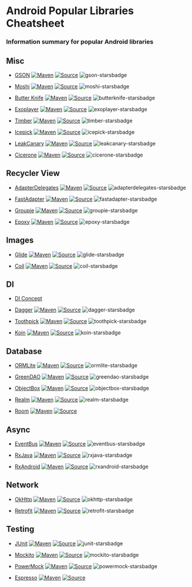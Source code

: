 # Android Popular Libraries Cheatsheet

### Information summary for popular Android libraries

## Misc

- [GSON](misc.md#gson---) [![Maven][gson-mavenbadge]][gson-maven] [![Source][gson-sourcebadge]][gson-source] ![gson-starsbadge]

- [Moshi](misc.md#moshi---) [![Maven][moshi-mavenbadge]][moshi-maven] [![Source][moshi-sourcebadge]][moshi-source] ![moshi-starsbadge]

- [Butter Knife](misc.md#butter-knife---) [![Maven][butterknife-mavenbadge]][butterknife-maven] [![Source][butterknife-sourcebadge]][butterknife-source] ![butterknife-starsbadge]

- [Exoplayer](misc.md#exoplayer---) [![Maven][exoplayer-mavenbadge]][exoplayer-maven] [![Source][exoplayer-sourcebadge]][exoplayer-source] ![exoplayer-starsbadge]

- [Timber](misc.md#timber---) [![Maven][timber-mavenbadge]][timber-maven] [![Source][timber-sourcebadge]][timber-source] ![timber-starsbadge]

- [Icepick](misc.md#icepick---) [![Maven][icepick-mavenbadge]][icepick-maven] [![Source][icepick-sourcebadge]][icepick-source] ![icepick-starsbadge]

- [LeakCanary](misc.md#leakcanary---) [![Maven][leakcanary-mavenbadge]][leakcanary-maven] [![Source][leakcanary-sourcebadge]][leakcanary-source] ![leakcanary-starsbadge]

- [Cicerone](misc.md#cicerone---) [![Maven][cicerone-mavenbadge]][cicerone-maven] [![Source][cicerone-sourcebadge]][cicerone-source] ![cicerone-starsbadge]

## Recycler View

- [AdapterDelegates](recycler.md#adapterdelegates---) [![Maven][adapterdelegates-mavenbadge]][adapterdelegates-maven] [![Source][adapterdelegates-sourcebadge]][adapterdelegates-source] ![adapterdelegates-starsbadge]

- [FastAdapter](recycler.md#fastadapter---) [![Maven][fastadapter-mavenbadge]][fastadapter-maven] [![Source][fastadapter-sourcebadge]][fastadapter-source] ![fastadapter-starsbadge]

- [Groupie](recycler.md#groupie---) [![Maven][groupie-mavenbadge]][groupie-maven] [![Source][groupie-sourcebadge]][groupie-source] ![groupie-starsbadge]

- [Epoxy](recycler.md#epoxy---) [![Maven][epoxy-mavenbadge]][epoxy-maven] [![Source][epoxy-sourcebadge]][epoxy-source] ![epoxy-starsbadge]

## Images

- [Glide](images.md#glide---) [![Maven][glide-mavenbadge]][glide-maven] [![Source][glide-sourcebadge]][glide-source] ![glide-starsbadge]

- [Coil](images.md#coil---) [![Maven][coil-mavenbadge]][coil-maven] [![Source][coil-sourcebadge]][coil-source] ![coil-starsbadge]

## DI

- [DI Concept](di.md#di-concept)

- [Dagger](di.md#dagger---) [![Maven][dagger-mavenbadge]][dagger-maven] [![Source][dagger-sourcebadge]][dagger-source] ![dagger-starsbadge]

- [Toothpick](di.md#toothpick---) [![Maven][toothpick-mavenbadge]][toothpick-maven] [![Source][toothpick-sourcebadge]][toothpick-source] ![toothpick-starsbadge]

- [Koin](di.md#koin---) [![Maven][koin-mavenbadge]][koin-maven] [![Source][koin-sourcebadge]][koin-source] ![koin-starsbadge]

## Database

- [ORMLite](database.md#ormlite---) [![Maven][ormlite-mavenbadge]][ormlite-maven] [![Source][ormlite-sourcebadge]][ormlite-source] ![ormlite-starsbadge]

- [GreenDAO](database.md#greendao---) [![Maven][greendao-mavenbadge]][greendao-maven] [![Source][greendao-sourcebadge]][greendao-source] ![greendao-starsbadge]

- [ObjectBox](database.md#objectbox---) [![Maven][objectbox-mavenbadge]][objectbox-maven] [![Source][objectbox-sourcebadge]][objectbox-source] ![objectbox-starsbadge]

- [Realm](database.md#realm---) [![Maven][realm-mavenbadge]][realm-maven] [![Source][realm-sourcebadge]][realm-source] ![realm-starsbadge]

- [Room](database.md#room--) [![Maven][room-mavenbadge]][room-maven] [![Source][room-sourcebadge]][room-source]
  
## Async

- [EventBus](async.md#eventbus---) [![Maven][eventbus-mavenbadge]][eventbus-maven] [![Source][eventbus-sourcebadge]][eventbus-source] ![eventbus-starsbadge]

- [RxJava](async.md#rxjava----rxandroid---) [![Maven][rxjava-mavenbadge]][rxjava-maven] [![Source][rxjava-sourcebadge]][rxjava-source] ![rxjava-starsbadge]

- [RxAndroid](async.md#rxjava----rxandroid---) [![Maven][rxandroid-mavenbadge]][rxandroid-maven] [![Source][rxandroid-sourcebadge]][rxandroid-source] ![rxandroid-starsbadge]
  
## Network

- [OkHttp](network.md#okhttp---) [![Maven][okhttp-mavenbadge]][okhttp-maven] [![Source][okhttp-sourcebadge]][okhttp-source] ![okhttp-starsbadge]

- [Retrofit](network.md#retrofit---) [![Maven][retrofit-mavenbadge]][retrofit-maven] [![Source][retrofit-sourcebadge]][retrofit-source] ![retrofit-starsbadge]
  
## Testing
  
- [JUnit](testing.md#junit---) [![Maven][junit-mavenbadge]][junit-maven] [![Source][junit-sourcebadge]][junit-source] ![junit-starsbadge]

- [Mockito](testing.md#mockito---) [![Maven][mockito-mavenbadge]][mockito-maven] [![Source][mockito-sourcebadge]][mockito-source] ![mockito-starsbadge]

- [PowerMock](testing.md#powermock---) [![Maven][powermock-mavenbadge]][powermock-maven] [![Source][powermock-sourcebadge]][powermock-source] ![powermock-starsbadge]

- [Espresso](testing.md#espresso--) [![Maven][espresso-mavenbadge]][espresso-maven] [![Source][espresso-sourcebadge]][espresso-source]



[gson-maven]: https://search.maven.org/artifact/com.google.code.gson/gson
[gson-mavenbadge]: https://maven-badges.herokuapp.com/maven-central/com.google.code.gson/gson/badge.svg
[gson-source]: https://github.com/google/gson
[gson-sourcebadge]: https://img.shields.io/badge/source-github-orange.svg
[gson-starsbadge]: https://img.shields.io/github/stars/google/gson

[moshi-maven]: https://search.maven.org/artifact/com.squareup.moshi/moshi
[moshi-mavenbadge]: https://maven-badges.herokuapp.com/maven-central/com.squareup.moshi/moshi/badge.svg
[moshi-source]: https://github.com/square/moshi
[moshi-sourcebadge]: https://img.shields.io/badge/source-github-orange.svg
[moshi-starsbadge]: https://img.shields.io/github/stars/square/moshi

[butterknife-maven]: https://search.maven.org/artifact/com.jakewharton/butterknife
[butterknife-mavenbadge]: https://maven-badges.herokuapp.com/maven-central/com.jakewharton/butterknife/badge.svg
[butterknife-source]: https://github.com/JakeWharton/butterknife
[butterknife-sourcebadge]: https://img.shields.io/badge/source-github-orange.svg
[butterknife-starsbadge]: https://img.shields.io/github/stars/JakeWharton/butterknife

[exoplayer-maven]: https://bintray.com/google/exoplayer/exoplayer/_latestVersion
[exoplayer-mavenbadge]: https://api.bintray.com/packages/google/exoplayer/exoplayer/images/download.svg
[exoplayer-source]: https://github.com/google/ExoPlayer
[exoplayer-sourcebadge]: https://img.shields.io/badge/source-github-orange.svg
[exoplayer-starsbadge]: https://img.shields.io/github/stars/google/ExoPlayer

[timber-maven]: https://search.maven.org/artifact/com.jakewharton.timber/timber
[timber-mavenbadge]: https://maven-badges.herokuapp.com/maven-central/com.jakewharton.timber/timber/badge.svg
[timber-source]: https://github.com/JakeWharton/timber
[timber-sourcebadge]: https://img.shields.io/badge/source-github-orange.svg
[timber-starsbadge]: https://img.shields.io/github/stars/JakeWharton/timber

[icepick-maven]: https://clojars.org/frankiesardo/icepick
[icepick-mavenbadge]: https://img.shields.io/clojars/v/frankiesardo/icepick.svg
[icepick-source]: https://github.com/frankiesardo/icepick
[icepick-sourcebadge]: https://img.shields.io/badge/source-github-orange.svg
[icepick-starsbadge]: https://img.shields.io/github/stars/frankiesardo/icepick

[leakcanary-maven]: https://search.maven.org/artifact/com.squareup.leakcanary/leakcanary-android
[leakcanary-mavenbadge]: https://maven-badges.herokuapp.com/maven-central/com.squareup.leakcanary/leakcanary-android/badge.svg
[leakcanary-source]: https://github.com/square/leakcanary
[leakcanary-sourcebadge]: https://img.shields.io/badge/source-github-orange.svg
[leakcanary-starsbadge]: https://img.shields.io/github/stars/square/leakcanary

[cicerone-maven]: https://bintray.com/terrakok/terramaven/cicerone/_latestVersion
[cicerone-mavenbadge]: https://api.bintray.com/packages/terrakok/terramaven/cicerone/images/download.svg
[cicerone-source]: https://github.com/terrakok/Cicerone
[cicerone-sourcebadge]: https://img.shields.io/badge/source-github-orange.svg
[cicerone-starsbadge]: https://img.shields.io/github/stars/terrakok/Cicerone

[adapterdelegates-maven]: https://search.maven.org/artifact/com.hannesdorfmann/adapterdelegates4
[adapterdelegates-mavenbadge]: https://maven-badges.herokuapp.com/maven-central/com.hannesdorfmann/adapterdelegates4/badge.svg
[adapterdelegates-source]: https://github.com/sockeqwe/AdapterDelegates
[adapterdelegates-sourcebadge]: https://img.shields.io/badge/source-github-orange.svg
[adapterdelegates-starsbadge]: https://img.shields.io/github/stars/sockeqwe/AdapterDelegates

[fastadapter-maven]: https://search.maven.org/artifact/com.mikepenz/fastadapter
[fastadapter-mavenbadge]: https://maven-badges.herokuapp.com/maven-central/com.mikepenz/fastadapter/badge.svg
[fastadapter-source]: https://github.com/mikepenz/FastAdapter
[fastadapter-sourcebadge]: https://img.shields.io/badge/source-github-orange.svg
[fastadapter-starsbadge]: https://img.shields.io/github/stars/mikepenz/FastAdapter

[groupie-maven]: https://bintray.com/lisawray/maven/groupie/_latestVersion
[groupie-mavenbadge]: https://api.bintray.com/packages/lisawray/maven/groupie/images/download.svg
[groupie-source]: https://github.com/lisawray/groupie
[groupie-sourcebadge]: https://img.shields.io/badge/source-github-orange.svg
[groupie-starsbadge]: https://img.shields.io/github/stars/lisawray/groupie

[epoxy-maven]: https://search.maven.org/artifact/com.airbnb.android/epoxy
[epoxy-mavenbadge]: https://maven-badges.herokuapp.com/maven-central/com.airbnb.android/epoxy/badge.svg
[epoxy-source]: https://github.com/airbnb/epoxy
[epoxy-sourcebadge]: https://img.shields.io/badge/source-github-orange.svg
[epoxy-starsbadge]: https://img.shields.io/github/stars/airbnb/epoxy

[glide-maven]: https://search.maven.org/artifact/com.github.bumptech.glide/glide
[glide-mavenbadge]: https://maven-badges.herokuapp.com/maven-central/com.github.bumptech.glide/glide/badge.svg
[glide-source]: https://github.com/bumptech/glide
[glide-sourcebadge]: https://img.shields.io/badge/source-github-orange.svg
[glide-starsbadge]: https://img.shields.io/github/stars/bumptech/glide

[coil-maven]: https://search.maven.org/artifact/io.coil-kt/coil
[coil-mavenbadge]: https://maven-badges.herokuapp.com/maven-central/io.coil-kt/coil/badge.svg
[coil-source]: https://github.com/coil-kt/coil
[coil-sourcebadge]: https://img.shields.io/badge/source-github-orange.svg
[coil-starsbadge]: https://img.shields.io/github/stars/coil-kt/coil

[dagger-maven]: https://search.maven.org/artifact/com.google.dagger/dagger
[dagger-mavenbadge]: https://maven-badges.herokuapp.com/maven-central/com.google.dagger/dagger/badge.svg
[dagger-source]: https://github.com/google/dagger
[dagger-sourcebadge]: https://img.shields.io/badge/source-github-orange.svg
[dagger-starsbadge]: https://img.shields.io/github/stars/google/dagger

[toothpick-maven]: https://search.maven.org/artifact/com.github.stephanenicolas.toothpick/toothpick-runtime
[toothpick-mavenbadge]: https://maven-badges.herokuapp.com/maven-central/com.github.stephanenicolas.toothpick/toothpick-runtime/badge.svg
[toothpick-source]: https://github.com/stephanenicolas/toothpick
[toothpick-sourcebadge]: https://img.shields.io/badge/source-github-orange.svg
[toothpick-starsbadge]: https://img.shields.io/github/stars/stephanenicolas/toothpick

[koin-maven]: https://bintray.com/ekito/koin/koin-core/_latestVersion
[koin-mavenbadge]: https://api.bintray.com/packages/ekito/koin/koin-core/images/download.svg
[koin-source]: https://github.com/InsertKoinIO/koin
[koin-sourcebadge]: https://img.shields.io/badge/source-github-orange.svg
[koin-starsbadge]: https://img.shields.io/github/stars/InsertKoinIO/koin

[rxjava-maven]: https://search.maven.org/artifact/io.reactivex.rxjava2/rxjava
[rxjava-mavenbadge]: https://maven-badges.herokuapp.com/maven-central/io.reactivex.rxjava2/rxjava/badge.svg
[rxjava-source]: https://github.com/ReactiveX/RxJava
[rxjava-sourcebadge]: https://img.shields.io/badge/source-github-orange.svg
[rxjava-starsbadge]: https://img.shields.io/github/stars/ReactiveX/RxJava

[rxandroid-maven]: https://search.maven.org/artifact/io.reactivex.rxjava2/rxandroid
[rxandroid-mavenbadge]: https://maven-badges.herokuapp.com/maven-central/io.reactivex.rxjava2/rxandroid/badge.svg
[rxandroid-source]: https://github.com/ReactiveX/RxAndroid
[rxandroid-sourcebadge]: https://img.shields.io/badge/source-github-orange.svg
[rxandroid-starsbadge]: https://img.shields.io/github/stars/ReactiveX/RxAndroid

[ormlite-maven]: https://search.maven.org/artifact/com.j256.ormlite/ormlite-android
[ormlite-mavenbadge]: https://maven-badges.herokuapp.com/maven-central/com.j256.ormlite/ormlite-android/badge.svg
[ormlite-source]: https://github.com/j256/ormlite-android
[ormlite-sourcebadge]: https://img.shields.io/badge/source-github-orange.svg
[ormlite-starsbadge]: https://img.shields.io/github/stars/j256/ormlite-android

[greendao-maven]: https://search.maven.org/artifact/org.greenrobot/greendao
[greendao-mavenbadge]: https://maven-badges.herokuapp.com/maven-central/org.greenrobot/greendao/badge.svg
[greendao-source]: https://github.com/greenrobot/greenDAO
[greendao-sourcebadge]: https://img.shields.io/badge/source-github-orange.svg
[greendao-starsbadge]: https://img.shields.io/github/stars/greenrobot/greenDAO

[objectbox-maven]: https://bintray.com/objectbox/objectbox/io.objectbox:objectbox-gradle-plugin/_latestVersion
[objectbox-mavenbadge]: https://api.bintray.com/packages/objectbox/objectbox/io.objectbox:objectbox-gradle-plugin/images/download.svg
[objectbox-source]: https://github.com/objectbox/objectbox-java
[objectbox-sourcebadge]: https://img.shields.io/badge/source-github-orange.svg
[objectbox-starsbadge]: https://img.shields.io/github/stars/objectbox/objectbox-java

[realm-maven]: https://bintray.com/realm/maven/realm-gradle-plugin/_latestVersion
[realm-mavenbadge]: https://api.bintray.com/packages/realm/maven/realm-gradle-plugin/images/download.svg
[realm-source]: https://github.com/realm/realm-java
[realm-sourcebadge]: https://img.shields.io/badge/source-github-orange.svg
[realm-starsbadge]: https://img.shields.io/github/stars/realm/realm-java

[room-maven]: https://mvnrepository.com/artifact/androidx.room/room-runtime
[room-mavenbadge]: https://img.shields.io/badge/maven%20google--brightgreen.svg
[room-source]: https://android.googlesource.com/platform/frameworks/support/+/androidx-master-dev/room/
[room-sourcebadge]: https://img.shields.io/badge/source-google-orange.svg

[eventbus-maven]: https://search.maven.org/artifact/org.greenrobot/eventbus
[eventbus-mavenbadge]: https://maven-badges.herokuapp.com/maven-central/org.greenrobot/eventbus/badge.svg
[eventbus-source]: https://github.com/greenrobot/EventBus
[eventbus-sourcebadge]: https://img.shields.io/badge/source-github-orange.svg
[eventbus-starsbadge]: https://img.shields.io/github/stars/greenrobot/EventBus

[retrofit-maven]: https://search.maven.org/artifact/com.squareup.retrofit2/retrofit
[retrofit-mavenbadge]: https://maven-badges.herokuapp.com/maven-central/com.squareup.retrofit2/retrofit/badge.svg
[retrofit-source]: https://github.com/square/retrofit
[retrofit-sourcebadge]: https://img.shields.io/badge/source-github-orange.svg
[retrofit-starsbadge]: https://img.shields.io/github/stars/square/retrofit

[okhttp-maven]: https://search.maven.org/artifact/com.squareup.okhttp3/okhttp
[okhttp-mavenbadge]: https://maven-badges.herokuapp.com/maven-central/com.squareup.okhttp3/okhttp/badge.svg
[okhttp-source]: https://github.com/square/okhttp
[okhttp-sourcebadge]: https://img.shields.io/badge/source-github-orange.svg
[okhttp-starsbadge]: https://img.shields.io/github/stars/square/okhttp

[junit-maven]: https://search.maven.org/artifact/junit/junit
[junit-mavenbadge]: https://maven-badges.herokuapp.com/maven-central/junit/junit/badge.svg
[junit-source]: https://github.com/junit-team/junit4
[junit-sourcebadge]: https://img.shields.io/badge/source-github-orange.svg
[junit-starsbadge]: https://img.shields.io/github/stars/junit-team/junit4

[mockito-maven]: https://search.maven.org/artifact/org.mockito/mockito-core
[mockito-mavenbadge]: https://maven-badges.herokuapp.com/maven-central/org.mockito/mockito-core/badge.svg
[mockito-source]: https://github.com/mockito/mockito
[mockito-sourcebadge]: https://img.shields.io/badge/source-github-orange.svg
[mockito-starsbadge]: https://img.shields.io/github/stars/mockito/mockito

[powermock-maven]: https://search.maven.org/artifact/org.powermock/powermock-core
[powermock-mavenbadge]: https://maven-badges.herokuapp.com/maven-central/org.powermock/powermock-core/badge.svg
[powermock-source]: https://github.com/powermock/powermock
[powermock-sourcebadge]: https://img.shields.io/badge/source-github-orange.svg
[powermock-starsbadge]: https://img.shields.io/github/stars/powermock/powermock

[espresso-maven]: https://mvnrepository.com/artifact/androidx.test.espresso/espresso-core
[espresso-mavenbadge]: https://img.shields.io/badge/maven%20google--brightgreen.svg
[espresso-source]: https://android.googlesource.com/platform/frameworks/testing/+/android-support-test/espresso
[espresso-sourcebadge]: https://img.shields.io/badge/source-google-orange.svg
